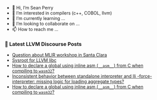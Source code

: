 - 👋 Hi, I’m Sean Perry
- 👀 I’m interested in compilers (c++, COBOL, llvm)
- 🌱 I’m currently learning ...
- 💞️ I’m looking to collaborate on ...
- 📫 How to reach me ...

<!---
s66perry/s66perry is a ✨ special ✨ repository because its `README.md` (this file) appears on your GitHub profile.
You can click the Preview link to take a look at your changes.
--->
### 📕 Latest LLVM Discourse Posts

<!-- DISCOURSE-LLVM:START -->
- [Question about MLIR workshop in Santa Clara](https://discourse.llvm.org/t/question-about-mlir-workshop-in-santa-clara/88399#post_10)
- [Sysroot for LLVM libc](https://discourse.llvm.org/t/sysroot-for-llvm-libc/88630#post_5)
- [How to declare a global using inline asm &lpar;`__asm__`&rpar; from C when compiling to `wasm32`?](https://discourse.llvm.org/t/how-to-declare-a-global-using-inline-asm-asm-from-c-when-compiling-to-wasm32/88694#post_2)
- [Inconsistent behavior between standalone interpreter and lli -force-interpreter: missing logic for loading aggregate types?](https://discourse.llvm.org/t/inconsistent-behavior-between-standalone-interpreter-and-lli-force-interpreter-missing-logic-for-loading-aggregate-types/88697#post_1)
- [How to declare a global using inline asm &lpar;`__asm__`&rpar; from C when compiling to `wasm32`?](https://discourse.llvm.org/t/how-to-declare-a-global-using-inline-asm-asm-from-c-when-compiling-to-wasm32/88694#post_1)
<!-- DISCOURSE-LLVM:END -->
